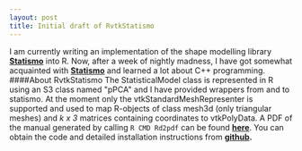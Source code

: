 ```yaml
---
layout: post
title: Initial draft of RvtkStatismo
---
```


I am currently writing an implementation of the shape modelling library **[Statismo](https://github.com/statismo/statismo)** into R. Now, after a week of nightly madness, I have got somewhat acquainted with **[Statismo](https://github.com/statismo/statismo)** and learned a lot about C++ programming. 
####About RvtkStatismo
The StatisticalModel class is represented in R using an S3 class named "pPCA" and I have provided wrappers from and to statismo. At the moment only the vtkStandardMeshRepresenter is supported and used to map R-objects of class mesh3d (only triangular meshes) and *k x 3* matrices containing coordinates to vtkPolyData. A PDF of the manual generated by calling ```R CMD Rd2pdf``` can be found **[here](../resources/RvtkStatismo.pdf)**. You can obtain the code and detailed installation instructions from **[github](https://github.com/zarquon42b/RvtkStatismo).**
